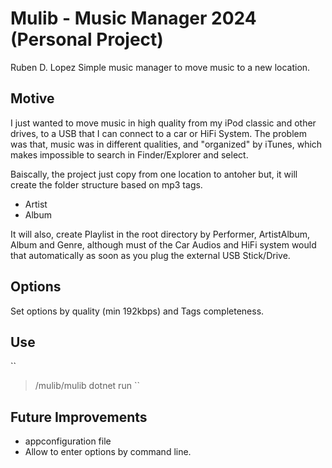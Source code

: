 # Mulib - Music Manager 2024 (Personal Project)
Ruben D. Lopez
Simple music manager to move music to a new location.

## Motive
I just wanted to move music in high quality from my iPod classic and other drives, to a USB that I can connect to a car or HiFi System.
The problem was that, music was in different qualities, and "organized" by iTunes, which makes impossible to search in Finder/Explorer and select.

Baiscally, the project just copy from one location to antoher but, it will create the folder structure based on mp3 tags.
- Artist
- Album

It will also, create Playlist in the root directory by Performer, ArtistAlbum, Album and Genre, although must of the Car Audios and HiFi system would that automatically as soon as you plug the external USB Stick/Drive.


## Options

Set options by quality (min 192kbps) and Tags completeness.

## Use

``
>/mulib/mulib dotnet run <source folder path> <destination folder path>
``
## Future Improvements

- appconfiguration file
- Allow to enter options by command line.

